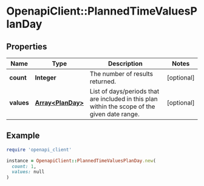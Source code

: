 # OpenapiClient::PlannedTimeValuesPlanDay

## Properties

| Name | Type | Description | Notes |
| ---- | ---- | ----------- | ----- |
| **count** | **Integer** | The number of results returned. | [optional] |
| **values** | [**Array&lt;PlanDay&gt;**](PlanDay.md) | List of days/periods that are included in this plan within the scope of the given date range. | [optional] |

## Example

```ruby
require 'openapi_client'

instance = OpenapiClient::PlannedTimeValuesPlanDay.new(
  count: 1,
  values: null
)
```

